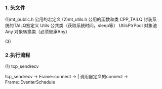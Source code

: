 ### 1. 头文件
(1)mt_public.h 公用的宏定义
(2)mt_utils.h 公用的函数和类
	CPP_TAILQ 封装系统的TAILQ宏定义
	Utils 公共类（获取系统时间，sleep等）
	UtilsPtrPool 对象池
	Any 对象转换类（必须继承Any）

(3)


### 2.执行流程
(1) tcp_sendrecv

tcp_sendrecv -> Frame::connect -> 
					|
				调用自定义的connect -> Frame::EventerSchedule
